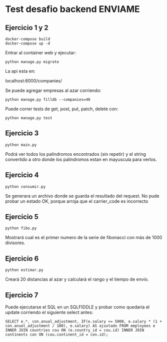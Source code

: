 # Test desafio backend ENVIAME


## Ejercicio 1 y 2
    docker-compose build
    docker-compose up -d

Entrar al container web y ejecutar:

    python manage.py migrate

La api esta en:

localhost:8000/companies/

Se puede agregar empresas al azar corriendo:

    python manage.py filldb --companies=40

Puede correr tests de get, post, put, patch, delete con:

    python manage.py test

## Ejercicio 3
    python main.py

Podrá ver todos los palindromos encontrados (sin repetir) y el string convertido a otro donde los palindromos estan en mayuscula para verlos.

## Ejercicio 4
    python consumir.py

Se generara un archivo donde se guarda el resultado del request.
No pude probar un estado OK, porque arroja que el carrier_code es incorrecto

## Ejercicio 5
    python fibo.py

Mostrará cual es el primer numero de la serie de fibonacci con más de 1000 divisores.

## Ejercicio 6
    python estimar.py

Creará 20 distancias al azar y calculará el rango y el tiempo de envío.

## Ejercicio 7
Puede ejecutarse el SQL en un SQLFIDDLE y probar como quedaría el update corriendo el siguiente select antes:

    SELECT e.*, con.anual_adjustment, IF(e.salary <= 5000, e.salary * (1 + con.anual_adjustment / 100), e.salary) AS ajustado FROM employees e INNER JOIN countries cou ON (e.country_id = cou.id) INNER JOIN continents con ON (cou.continent_id = con.id);
